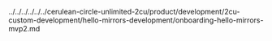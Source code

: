 ../../../../../../cerulean-circle-unlimited-2cu/product/development/2cu-custom-development/hello-mirrors-development/onboarding-hello-mirrors-mvp2.md